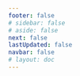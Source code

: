 ```yaml
---
footer: false
# sidebar: false
# aside: false
next: false
lastUpdated: false
navbar: false
# layout: doc
---
```


<script setup>
  const chatPrompts = [
    { id: "49", text: "이 사이트의 인기 페이지, 표", category: "general" },
    { id: "49", text: "이 사이트, 상위 10개 FAQ", category: "general" },
    { id: "49", text: "free zone 사이트 링크, 표", category: "general" },
    { id: "49", text: "가격이 포함된 free zone 사이트 링크 표", category: "general" },
    
    { id: "1", text: "UAE 회사 등록", category: "business" },
    { id: "7", text: "UAE 무역 라이선스 요구사항", category: "business" },
    { id: "7", text: "UAE 기업 유형 비교, 표 및 분석", category: "business" },
    { id: "48", text: "UAE 최고의 병원 10곳, 장단점", category: "healthcare" },

    { id: "15", text: "UAE의 위임장", category: "legal" },

    // 비즈니스 서비스 (첫 번째 블록)
    { id: "2", text: "Mainland 회사 설립", category: "business" },
    { id: "3", text: "Free zone 회사 등록", category: "business" },
    { id: "4", text: "Offshore 회사 설립", category: "business" },
    { id: "5", text: "UAE 프리랜서 비자", category: "business" },
    { id: "6", text: "두바이 사업 라이선스", category: "business" },
    { id: "23", text: "UAE 사업 설립", category: "business" },
    { id: "24", text: "두바이 free zones", category: "business" },
    { id: "25", text: "UAE 회사 등록", category: "business" },
    { id: "26", text: "UAE 프리랜서 비자", category: "business" },
    
    // 비자 및 이민
    { id: "8", text: "UAE Golden Visa 신청", category: "visa" },
    { id: "9", text: "UAE 취업 비자", category: "visa" },
    { id: "10", text: "UAE 가족 비자 스폰서십", category: "visa" },
    { id: "11", text: "비자 의료 검사 요구사항", category: "visa" },
    { id: "12", text: "UAE 거주 비자 절차", category: "visa" },
    { id: "27", text: "UAE 비자 요구사항", category: "visa" },
    
    // 법률 및 문서
    { id: "13", text: "Emirates ID 신청", category: "legal" },
    { id: "14", text: "UAE 문서 공증", category: "legal" },
    { id: "16", text: "UAE 사업 계약 검토", category: "legal" },
    { id: "40", text: "Emirates ID 갱신", category: "legal" },
    
    // 금융 서비스
    { id: "17", text: "UAE 기업 은행 계좌", category: "finance" },
    { id: "18", text: "UAE 세금 등록 (VAT)", category: "finance" },
    { id: "19", text: "UAE 회계 서비스", category: "finance" },
    { id: "20", text: "UAE Economic Substance Regulations", category: "finance" },
    { id: "41", text: "UAE 은행 서비스", category: "finance" },
    
    // 부동산 및 서비스
    { id: "21", text: "UAE 부동산 투자", category: "property" },
    { id: "22", text: "두바이 사무실 공간 임대", category: "property" },

    // 의료
    { id: "47", text: "UAE 건강 보험", category: "healthcare" },
    { id: "49", text: "UAE 건강 검진", category: "healthcare" },
    
    // 관광 및 엔터테인먼트 (마지막)
    { id: "28", text: "두바이 관광 명소", category: "travel" },
    { id: "29", text: "Expo City 두바이", category: "attractions" },
    { id: "30", text: "Dubai Frame 티켓", category: "attractions" },
    { id: "31", text: "Burj Khalifa 티켓", category: "attractions" },
    { id: "32", text: "Museum of the Future", category: "attractions" },
    { id: "33", text: "Abu Dhabi Louvre", category: "attractions" },
    { id: "34", text: "Ferrari World Abu Dhabi", category: "attractions" },
    { id: "35", text: "Dubai Mall 쇼핑", category: "shopping" },
]
</script>

<AIChat :prompts="chatPrompts" />